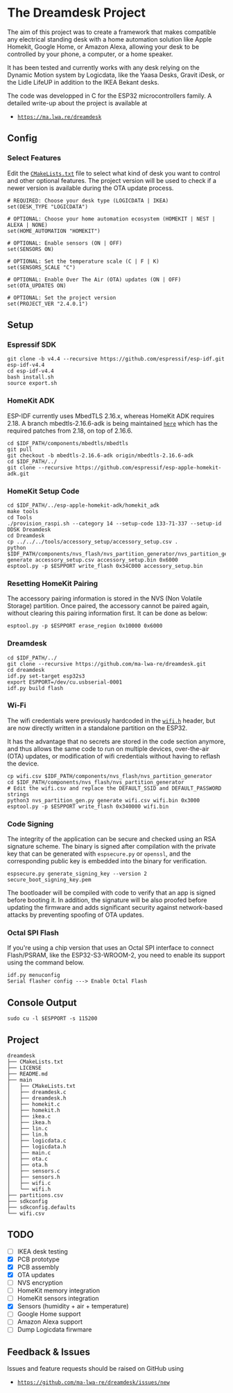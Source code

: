 # The Dreamdesk Project
The aim of this project was to create a framework that makes compatible any electrical standing desk with a home automation solution like Apple Homekit, Google Home, or Amazon Alexa, allowing your desk to be controlled by your phone, a computer, or a home speaker.

It has been tested and currently works with any desk relying on the Dynamic Motion system by Logicdata, like the Yaasa Desks, Gravit iDesk, or the Lidle LifeUP in addition to the IKEA Bekant desks.

The code was developped in C for the ESP32 microcontrollers family. A detailed write-up about the project is available at

- [`https://ma.lwa.re/dreamdesk`](https://ma.lwa.re/dreamdesk)

## Config
### Select Features
Edit the [`CMakeLists.txt`](CMakeLists.txt) file to select what kind of desk you want to control and other optional features.
The project version will be used to check if a newer version is available during the OTA update process.
```
# REQUIRED: Choose your desk type (LOGICDATA | IKEA)
set(DESK_TYPE "LOGICDATA")

# OPTIONAL: Choose your home automation ecosystem (HOMEKIT | NEST | ALEXA | NONE)
set(HOME_AUTOMATION "HOMEKIT")

# OPTIONAL: Enable sensors (ON | OFF)
set(SENSORS ON)

# OPTIONAL: Set the temperature scale (C | F | K)
set(SENSORS_SCALE "C")

# OPTIONAL: Enable Over The Air (OTA) updates (ON | OFF)
set(OTA_UPDATES ON)

# OPTIONAL: Set the project version
set(PROJECT_VER "2.4.0.1")
```

## Setup
### Espressif SDK
```
git clone -b v4.4 --recursive https://github.com/espressif/esp-idf.git esp-idf-v4.4
cd esp-idf-v4.4
bash install.sh
source export.sh
```

### HomeKit ADK
ESP-IDF currently uses MbedTLS 2.16.x, whereas HomeKit ADK requires 2.18. A branch mbedtls-2.16.6-adk is being maintained [`here`](https://github.com/espressif/mbedtls/tree/mbedtls-2.16.6-adk) which has the required patches from 2.18, on top of 2.16.6.
```
cd $IDF_PATH/components/mbedtls/mbedtls
git pull
git checkout -b mbedtls-2.16.6-adk origin/mbedtls-2.16.6-adk
cd $IDF_PATH/../
git clone --recursive https://github.com/espressif/esp-apple-homekit-adk.git
```

### HomeKit Setup Code
```
cd $IDF_PATH/../esp-apple-homekit-adk/homekit_adk
make tools
cd Tools
./provision_raspi.sh --category 14 --setup-code 133-71-337 --setup-id DDSK Dreamdesk
cd Dreamdesk
cp ../../../tools/accessory_setup/accessory_setup.csv .
python $IDF_PATH/components/nvs_flash/nvs_partition_generator/nvs_partition_gen.py generate accessory_setup.csv accessory_setup.bin 0x6000
esptool.py -p $ESPPORT write_flash 0x34C000 accessory_setup.bin
```

### Resetting HomeKit Pairing

The accessory pairing information is stored in the NVS (Non Volatile Storage) partition. Once paired, the accessory cannot be paired again, without clearing this pairing information first. It can be done as below:

```
esptool.py -p $ESPPORT erase_region 0x10000 0x6000
```

### Dreamdesk
```
cd $IDF_PATH/../
git clone --recursive https://github.com/ma-lwa-re/dreamdesk.git
cd dreamdesk
idf.py set-target esp32s3
export ESPPORT=/dev/cu.usbserial-0001
idf.py build flash
```

### Wi-Fi
The wifi credentials were previously hardcoded in the [`wifi.h`](main/wifi.h) header, but are now directly written in a standalone partition on the ESP32.

It has the advantage that no secrets are stored in the code section anymore, and thus allows the same code to run on multiple devices, over-the-air (OTA) updates, or modification of wifi credentials without having to reflash the device.

```
cp wifi.csv $IDF_PATH/components/nvs_flash/nvs_partition_generator
cd $IDF_PATH/components/nvs_flash/nvs_partition_generator
# Edit the wifi.csv and replace the DEFAULT_SSID and DEFAULT_PASSWORD strings
python3 nvs_partition_gen.py generate wifi.csv wifi.bin 0x3000
esptool.py -p $ESPPORT write_flash 0x340000 wifi.bin
```

### Code Signing
The integrity of the application can be secure and checked using an RSA signature scheme. The binary is signed after compilation with the private key that can be generated with `espsecure.py` or `openssl`, and the corresponding public key is embedded into the binary for verification.

```
espsecure.py generate_signing_key --version 2 secure_boot_signing_key.pem
```

The bootloader will be compiled with code to verify that an app is signed before booting it. In addition, the signature will be also proofed before updating the firmware and adds significant security against network-based attacks by preventing spoofing of OTA updates.

### Octal SPI Flash
If you're using a chip version that uses an Octal SPI interface to connect Flash/PSRAM, like the ESP32-S3-WROOM-2, you need to enable its support using the command below.

```
idf.py menuconfig
Serial flasher config ---> Enable Octal Flash
```

## Console Output
```
sudo cu -l $ESPPORT -s 115200
```

## Project
```
dreamdesk
├── CMakeLists.txt
├── LICENSE
├── README.md
├── main
│   ├── CMakeLists.txt
│   ├── dreamdesk.c
│   ├── dreamdesk.h
│   ├── homekit.c
│   ├── homekit.h
│   ├── ikea.c
│   ├── ikea.h
│   ├── lin.c
│   ├── lin.h
│   ├── logicdata.c
│   ├── logicdata.h
│   ├── main.c
│   ├── ota.c
│   ├── ota.h
│   ├── sensors.c
│   ├── sensors.h
│   ├── wifi.c
│   └── wifi.h
├── partitions.csv
├── sdkconfig
├── sdkconfig.defaults
└── wifi.csv
```

## TODO
- [ ] IKEA desk testing
- [x] PCB prototype
- [x] PCB assembly
- [x] OTA updates
- [ ] NVS encryption
- [ ] HomeKit memory integration
- [ ] HomeKit sensors integration
- [x] Sensors (humidity + air + temperature)
- [ ] Google Home support
- [ ] Amazon Alexa support
- [ ] Dump Logicdata firwmare

## Feedback & Issues

Issues and feature requests should be raised on GitHub using

- [`https://github.com/ma-lwa-re/dreamdesk/issues/new`](https://github.com/ma-lwa-re/dreamdesk/issues/new)
